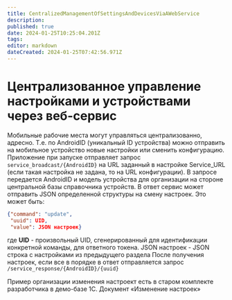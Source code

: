```yaml
---
title: CentralizedManagementOfSettingsAndDevicesViaAWebService
description: 
published: true
date: 2024-01-25T10:25:04.201Z
tags: 
editor: markdown
dateCreated: 2024-01-25T07:42:56.971Z
---
```


# Централизованное управление настройками и устройствами через веб-сервис

Мобильные рабочие места могут управляться централизованно, адресно. Т.е. по AndroidID (уникальный ID устройства) можно отправить на мобильное устройство новые настройки или сменить конфигурацию. Приложение при запуске отправляет запрос 
`service_broadcast/{AndroidID}` на URL заданный в настройке Service_URL (если такая настройка не задана, то на URL конфигурации). В запросе передается AndroidID и модель устройства для организации на стороне центральной базы справочника устройств.
В ответ сервис может отправить JSON определенной структуры на смену настроек. Это может быть:
```json
{"command": "update",
 "uuid": UID,
 "value": JSON настроек}
```
где **UID** - произвольный UID, сгенерированный для идентификации конкретной команды, для ответного токена. JSON настроек - JSON строка с настройками из предыдущего раздела
После получения настроек, если все в порядке в ответ отправляется запрос 
`/service_response/{AndroidID}/{uuid}`

Пример организации изменения настроект есть в старом комплекте разработчика в демо-базе 1С. Документ «Изменение настроек»
